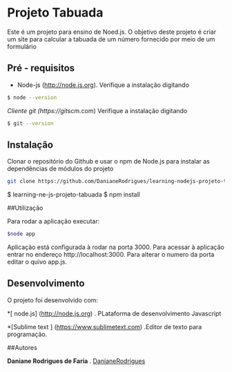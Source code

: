 # Projeto Tabuada

Este é um projeto para ensino de Noed.js. O objetivo deste projeto é criar um site para calcular a tabuada de um número fornecido por meio de um formulário
## Pré - requisitos 

* Node-js (http://node.js.org). Verifique a instalação digitando
```bash
$ node --version 
``` 
*Cliente git (https://git*scm.com) Verifique a instalação  digitando 
```bash
$ git --version 
``` 

## Instalação

Clonar o repositório do Github e usar o npm de Node.js para instalar as dependências de módulos do projeto

```bash
git clone https://github.com/DanianeRodrigues/learning-nodejs-projeto-tabuada.git
```
$ learning-ne-js-projeto-tabuada
$ npm install

##Utilização

Para rodar a aplicação executar:
```bash
$node app
```
Aplicação está configurada à rodar na porta 3000. Para acessar à aplicação entrar no endereço
http://localhost:3000. Para alterar o numero da porta editar o quivo app.js. 
## Desenvolvimento 

O projeto foi desenvolvido com:

*[ node.js] (http://node.js.org) . PLataforma de desenvolvimento Javascript 

*[Sublime text ] (https://www.sublimetext.com) .Editor de texto para programação.


##Autores 

**Daniane Rodrigues de Faria** . [DanianeRodrigues](https://github.com/DanianeRodrigues/learning-nodejs-projeto-tabuada.git)